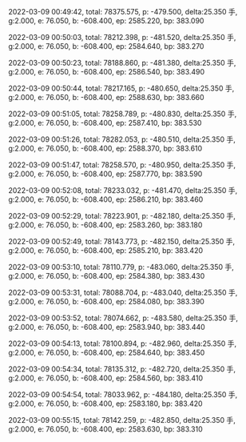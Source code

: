 2022-03-09 00:49:42, total: 78375.575, p: -479.500, delta:25.350 手, g:2.000, e: 76.050, b: -608.400, ep: 2585.220, bp: 383.090

2022-03-09 00:50:03, total: 78212.398, p: -481.520, delta:25.350 手, g:2.000, e: 76.050, b: -608.400, ep: 2584.640, bp: 383.270

2022-03-09 00:50:23, total: 78188.860, p: -481.380, delta:25.350 手, g:2.000, e: 76.050, b: -608.400, ep: 2586.540, bp: 383.490

2022-03-09 00:50:44, total: 78217.165, p: -480.650, delta:25.350 手, g:2.000, e: 76.050, b: -608.400, ep: 2588.630, bp: 383.660

2022-03-09 00:51:05, total: 78258.789, p: -480.830, delta:25.350 手, g:2.000, e: 76.050, b: -608.400, ep: 2587.410, bp: 383.530

2022-03-09 00:51:26, total: 78282.053, p: -480.510, delta:25.350 手, g:2.000, e: 76.050, b: -608.400, ep: 2588.370, bp: 383.610

2022-03-09 00:51:47, total: 78258.570, p: -480.950, delta:25.350 手, g:2.000, e: 76.050, b: -608.400, ep: 2587.770, bp: 383.590

2022-03-09 00:52:08, total: 78233.032, p: -481.470, delta:25.350 手, g:2.000, e: 76.050, b: -608.400, ep: 2586.210, bp: 383.460

2022-03-09 00:52:29, total: 78223.901, p: -482.180, delta:25.350 手, g:2.000, e: 76.050, b: -608.400, ep: 2583.260, bp: 383.180

2022-03-09 00:52:49, total: 78143.773, p: -482.150, delta:25.350 手, g:2.000, e: 76.050, b: -608.400, ep: 2585.210, bp: 383.420

2022-03-09 00:53:10, total: 78110.779, p: -483.060, delta:25.350 手, g:2.000, e: 76.050, b: -608.400, ep: 2584.380, bp: 383.430

2022-03-09 00:53:31, total: 78088.704, p: -483.040, delta:25.350 手, g:2.000, e: 76.050, b: -608.400, ep: 2584.080, bp: 383.390

2022-03-09 00:53:52, total: 78074.662, p: -483.580, delta:25.350 手, g:2.000, e: 76.050, b: -608.400, ep: 2583.940, bp: 383.440

2022-03-09 00:54:13, total: 78100.894, p: -482.960, delta:25.350 手, g:2.000, e: 76.050, b: -608.400, ep: 2584.640, bp: 383.450

2022-03-09 00:54:34, total: 78135.312, p: -482.720, delta:25.350 手, g:2.000, e: 76.050, b: -608.400, ep: 2584.560, bp: 383.410

2022-03-09 00:54:54, total: 78033.962, p: -484.180, delta:25.350 手, g:2.000, e: 76.050, b: -608.400, ep: 2583.180, bp: 383.420

2022-03-09 00:55:15, total: 78142.259, p: -482.850, delta:25.350 手, g:2.000, e: 76.050, b: -608.400, ep: 2583.630, bp: 383.310